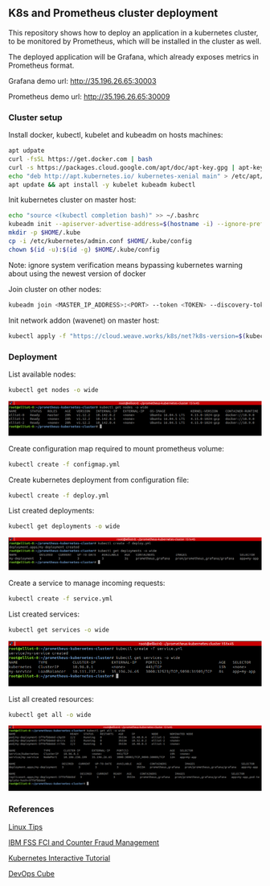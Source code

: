 ## K8s and Prometheus cluster deployment

This repository shows how to deploy an application in a kubernetes cluster, to be monitored by Prometheus, which will be installed in the cluster as well.

The deployed application will be Grafana, which already exposes metrics in Prometheus format.

Grafana demo url: http://35.196.26.65:30003

Prometheus demo url: http://35.196.26.65:30009
### Cluster setup

Install docker, kubectl, kubelet and kubeadm on hosts machines:

```sh
apt udpate
curl -fsSL https://get.docker.com | bash
curl -s https://packages.cloud.google.com/apt/doc/apt-key.gpg | apt-key add -
echo "deb http://apt.kubernetes.io/ kubernetes-xenial main" > /etc/apt/sources.list.d/kubernetes.list
apt update && apt install -y kubelet kubeadm kubectl
```

Init kubernetes cluster on master host:

```sh
echo "source <(kubectl completion bash)" >> ~/.bashrc
kubeadm init --apiserver-advertise-address=$(hostname -i) --ignore-preflight-errors=SystemVerification
mkdir -p $HOME/.kube
cp -i /etc/kubernetes/admin.conf $HOME/.kube/config
chown $(id -u):$(id -g) $HOME/.kube/config
```
Note: ignore system verification means bypassing kubernetes warning about using the newest version of docker

Join cluster on other nodes:

```sh
kubeadm join <MASTER_IP_ADDRESS>:<PORT> --token <TOKEN> --discovery-token-ca-cert-hash <HASH> --ignore-preflight-errors=SystemVerification
```

Init network addon (wavenet) on master host:

```sh
kubectl apply -f "https://cloud.weave.works/k8s/net?k8s-version=$(kubectl version | base64 | tr -d '\n')"
```

### Deployment 

List available nodes:

```sh
kubectl get nodes -o wide
```
![List nodes](screenshots/nodes.png)

Create configuration map required to mount prometheus volume:

```sh
kubectl create -f configmap.yml
```

Create kubernetes deployment from configuration file:

```sh
kubectl create -f deploy.yml
```

List created deployments:

```sh
kubectl get deployments -o wide
```
![List deploys](screenshots/deploy.png)

Create a service to manage incoming requests:

```sh
kubectl create -f service.yml
```

List created services:

```sh
kubectl get services -o wide
```
![List services](screenshots/service.png)

List all created resources:

```sh
kubectl get all -o wide
```
![List all resources](screenshots/all.png)

### References

[Linux Tips](https://www.youtube.com/watch?v=pV0nkr61XP8)

[IBM FSS FCI and Counter Fraud Management](https://www.youtube.com/watch?v=VB7vI9OT-WQ)

[Kubernetes Interactive Tutorial](https://kubernetes.io/docs/tutorials/hello-minikube/)

[DevOps Cube](https://devopscube.com/setup-prometheus-monitoring-on-kubernetes/)